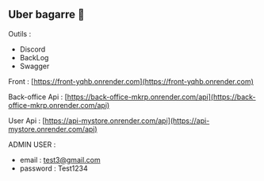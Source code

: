 ## Uber bagarre 💪

Outils : 
- Discord
- BackLog
- Swagger

Front : [https://front-yqhb.onrender.com](https://front-yqhb.onrender.com)

Back-office Api : [https://back-office-mkrp.onrender.com/api](https://back-office-mkrp.onrender.com/api)

User Api : [https://api-mystore.onrender.com/api](https://api-mystore.onrender.com/api)

ADMIN USER :
 - email : test3@gmail.com
 - password : Test1234
